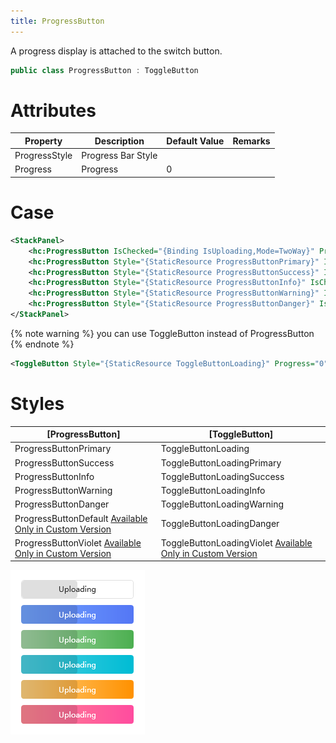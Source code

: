 ```yaml
---
title: ProgressButton
---
```


A progress display is attached to the switch button.

```cs
public class ProgressButton : ToggleButton
```

# Attributes
|Property|Description|Default Value|Remarks|
|-|-|-|-|
|ProgressStyle|Progress Bar Style|||
|Progress|Progress|0|||

# Case

```xml
<StackPanel>
    <hc:ProgressButton IsChecked="{Binding IsUploading,Mode=TwoWay}" Progress="{Binding Progress}" Content="{Binding IsChecked,RelativeSource={RelativeSource Self},Converter={StaticResource Boolean2StringConverter},ConverterParameter=UploadStr}" Width="180" Margin="5"/>
    <hc:ProgressButton Style="{StaticResource ProgressButtonPrimary}" IsChecked="{Binding IsUploading,Mode=TwoWay}" Progress="{Binding Progress}" Content="{Binding IsChecked,RelativeSource={RelativeSource Self},Converter={StaticResource Boolean2StringConverter},ConverterParameter=UploadStr}" Width="180" Margin="5"/>
    <hc:ProgressButton Style="{StaticResource ProgressButtonSuccess}" IsChecked="{Binding IsUploading,Mode=TwoWay}" Progress="{Binding Progress}" Content="{Binding IsChecked,RelativeSource={RelativeSource Self},Converter={StaticResource Boolean2StringConverter},ConverterParameter=UploadStr}" Width="180" Margin="5"/>
    <hc:ProgressButton Style="{StaticResource ProgressButtonInfo}" IsChecked="{Binding IsUploading,Mode=TwoWay}" Progress="{Binding Progress}" Content="{Binding IsChecked,RelativeSource={RelativeSource Self},Converter={StaticResource Boolean2StringConverter},ConverterParameter=UploadStr}" Width="180" Margin="5"/>
    <hc:ProgressButton Style="{StaticResource ProgressButtonWarning}" IsChecked="{Binding IsUploading,Mode=TwoWay}" Progress="{Binding Progress}" Content="{Binding IsChecked,RelativeSource={RelativeSource Self},Converter={StaticResource Boolean2StringConverter},ConverterParameter=UploadStr}" Width="180" Margin="5"/>
    <hc:ProgressButton Style="{StaticResource ProgressButtonDanger}" IsChecked="{Binding IsUploading,Mode=TwoWay}" Progress="{Binding Progress}" Content="{Binding IsChecked,RelativeSource={RelativeSource Self},Converter={StaticResource Boolean2StringConverter},ConverterParameter=UploadStr}" Width="180" Margin="5"/>
</StackPanel>
```

{% note warning %}
you can use ToggleButton instead of ProgressButton
{% endnote %}

``` xml
<ToggleButton Style="{StaticResource ToggleButtonLoading}" Progress="0" Content="Upload"/>
```

# Styles
| [ProgressButton] | [ToggleButton]          |
| ---------------------------- | ---------------------------- |
| ProgressButtonPrimary | ToggleButtonLoading |
| ProgressButtonSuccess    | ToggleButtonLoadingPrimary |
| ProgressButtonInfo | ToggleButtonLoadingSuccess |
| ProgressButtonWarning    | ToggleButtonLoadingInfo |
| ProgressButtonDanger | ToggleButtonLoadingWarning |
| ProgressButtonDefault [Available Only in Custom Version](https://github.com/ghost1372/HandyControls)  | ToggleButtonLoadingDanger | 
| ProgressButtonViolet [Available Only in Custom Version](https://github.com/ghost1372/HandyControls) | ToggleButtonLoadingViolet [Available Only in Custom Version](https://github.com/ghost1372/HandyControls) |

![ProgressButton](https://raw.githubusercontent.com/HandyOrg/HandyOrgResource/master/HandyControl/Resources/ProgressButton.png)